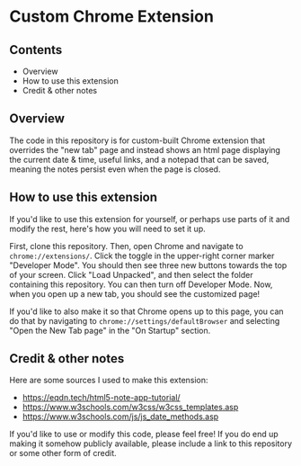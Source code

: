 # Custom Chrome Extension


## Contents
* Overview
* How to use this extension
* Credit & other notes


## Overview
The code in this repository is for custom-built Chrome extension that overrides the "new tab" page and instead shows an html page displaying the current date & time, useful links, and a notepad that can be saved, meaning the notes persist even when the page is closed.


## How to use this extension
If you'd like to use this extension for yourself, or perhaps use parts of it and modify the rest, here's how you will need to set it up.

First, clone this repository. Then, open Chrome and navigate to `chrome://extensions/`. Click the toggle in the upper-right corner marker "Developer Mode". You should then see three new buttons towards the top of your screen. Click "Load Unpacked", and then select the folder containing this repository. You can then turn off Developer Mode. Now, when you open up a new tab, you should see the customized page!

If you'd like to also make it so that Chrome opens up to this page, you can do that by navigating to `chrome://settings/defaultBrowser` and selecting "Open the New Tab page" in the "On Startup" section.


## Credit & other notes
Here are some sources I used to make this extension:
* https://eqdn.tech/html5-note-app-tutorial/
* https://www.w3schools.com/w3css/w3css_templates.asp
* https://www.w3schools.com/js/js_date_methods.asp

If you'd like to use or modify this code, please feel free! If you do end up making it somehow publicly available, please include a link to this repository or some other form of credit.


